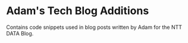 # Adam's Tech Blog Additions
Contains code snippets used in blog posts written by Adam for the NTT DATA Blog.
